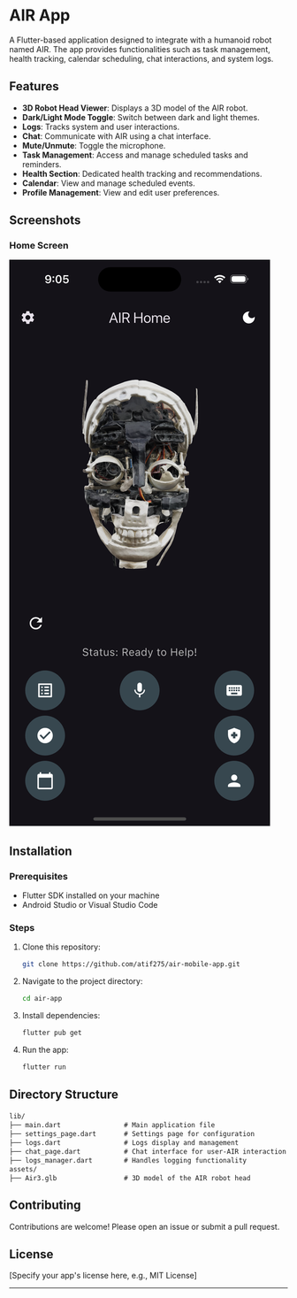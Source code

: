 
# AIR App

A Flutter-based application designed to integrate with a humanoid robot named AIR. The app provides functionalities such as task management, health tracking, calendar scheduling, chat interactions, and system logs.

## Features

- **3D Robot Head Viewer**: Displays a 3D model of the AIR robot.
- **Dark/Light Mode Toggle**: Switch between dark and light themes.
- **Logs**: Tracks system and user interactions.
- **Chat**: Communicate with AIR using a chat interface.
- **Mute/Unmute**: Toggle the microphone.
- **Task Management**: Access and manage scheduled tasks and reminders.
- **Health Section**: Dedicated health tracking and recommendations.
- **Calendar**: View and manage scheduled events.
- **Profile Management**: View and edit user preferences.

## Screenshots

### Home Screen
![Simulator Screenshot](./Screenshots/Simulator%20Screenshot%20-%20iPhone%2015%20Pro.png)


## Installation

### Prerequisites

- Flutter SDK installed on your machine
- Android Studio or Visual Studio Code

### Steps

1. Clone this repository:
   ```bash
   git clone https://github.com/atif275/air-mobile-app.git
   ```
2. Navigate to the project directory:
   ```bash
   cd air-app
   ```
3. Install dependencies:
   ```bash
   flutter pub get
   ```
4. Run the app:
   ```bash
   flutter run
   ```

## Directory Structure

```
lib/
├── main.dart                # Main application file
├── settings_page.dart       # Settings page for configuration
├── logs.dart                # Logs display and management
├── chat_page.dart           # Chat interface for user-AIR interaction
├── logs_manager.dart        # Handles logging functionality
assets/
├── Air3.glb                 # 3D model of the AIR robot head
```

## Contributing

Contributions are welcome! Please open an issue or submit a pull request.

## License

[Specify your app's license here, e.g., MIT License]

---
